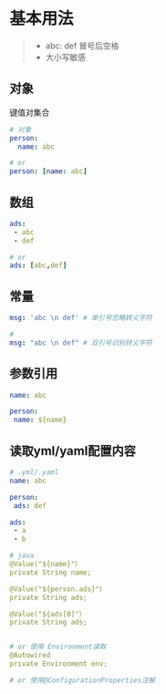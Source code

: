 # 基本用法
> -  abc: def 冒号后空格
> - 大小写敏感

## 对象
键值对集合
```yaml
# 对象
person:
  name: abc

# or
person: [name: abc]

```

## 数组
```yaml
ads: 
 - abc
 - def

# or
ads: [abc,def]
```

## 常量
```yaml
msg: 'abc \n def' # 单引号忽略转义字符

# 
msg: "abc \n def" # 双引号识别转义字符
```

## 参数引用
```yaml
name: abc

person:
 name: ${name}
```

## 读取yml/yaml配置内容

```yaml
# .yml/.yaml
name: abc

person: 
 ads: def

ads: 
 - a
 - b

# java
@Value("${name}"）
private String name;

@Value("${person.ads}"）
private String ads;

@Value("${ads[0]"）
private String ads;


# or 使用 Environment读取
@Autowired
private Environment env;

# or 使用@ConfigurationProperties注解

```
